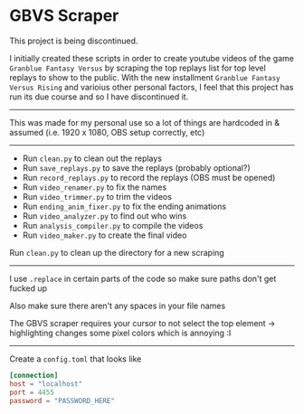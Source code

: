 # GBVS Scraper

This project is being discontinued.

I initially created these scripts in order to create youtube videos of the game `Granblue Fantasy Versus` by scraping the top replays list for top level replays to show to the public. With the new installment `Granblue Fantasy Versus Rising` and varioius other personal factors, I feel that this project has run its due course and so I have discontinued it.

---

This was made for my personal use so a lot of things are hardcoded in & assumed (i.e. 1920 x 1080, OBS setup correctly, etc)

---

- Run `clean.py` to clean out the replays
- Run `save_replays.py` to save the replays (probably optional?)
- Run `record_replays.py` to record the replays (OBS must be opened)
- Run `video_renamer.py` to fix the names 
- Run `video_trimmer.py` to trim the videos
- Run `ending_anim_fixer.py` to fix the ending animations
- Run `video_analyzer.py` to find out who wins
- Run `analysis_compiler.py` to compile the videos
- Run `video_maker.py` to create the final video

Run `clean.py` to clean up the directory for a new scraping

---

I use `.replace` in certain parts of the code so make sure paths don't get fucked up

Also make sure there aren't any spaces in your file names

The GBVS scraper requires your cursor to not select the top element -> highlighting changes some pixel colors which is annoying :I

---

Create a `config.toml` that looks like

```toml
[connection]
host = "localhost"
port = 4455
password = "PASSWORD_HERE"
```
